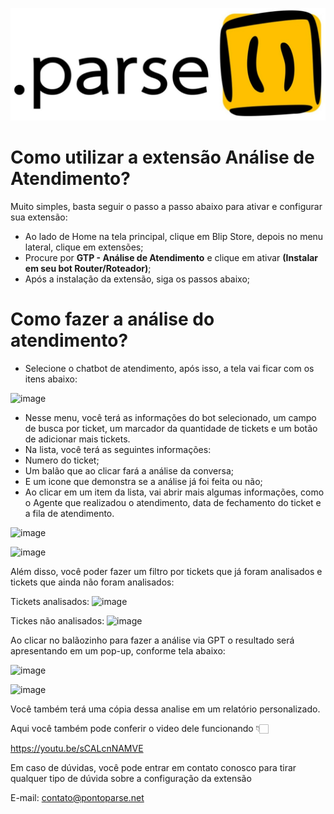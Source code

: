 ![N|Solid](https://raw.githubusercontent.com/Wilkor/img-clonebots/main/logoParseHorizontal.jpeg)


# Como utilizar a extensão Análise de Atendimento?

Muito simples, basta seguir o passo a passo abaixo para ativar e configurar sua extensão:

 - Ao lado de Home na tela principal, clique em Blip Store, depois no menu lateral, clique em extensões;
 - Procure por **GTP - Análise de Atendimento** e clique em ativar **(Instalar em seu bot Router/Roteador)**;
 - Após a instalação da extensão, siga os passos abaixo;
 
 # Como fazer a análise do atendimento?
 
  - Selecione o chatbot de atendimento, após isso, a tela vai ficar com os itens abaixo:
  
   ![image](https://user-images.githubusercontent.com/34819624/229402178-857ac26c-391e-49c7-a2f8-4320986549df.png)


  - Nesse menu, você terá as informações do bot selecionado, um campo de busca por ticket, um marcador da quantidade de tickets  e um botão de adicionar mais tickets.
  - Na lista, você terá as seguintes informações:
  - Numero do ticket;
  - Um balão que ao clicar fará a análise da conversa;
  - E um icone que demonstra se a análise já foi feita ou não;
  - Ao clicar em um item da lista, vai abrir mais algumas informações, como o Agente que realizadou o atendimento, data de fechamento do ticket e a fila de atendimento.

![image](https://user-images.githubusercontent.com/34819624/229794819-8b0c55f5-c019-488a-9f93-c384c367f408.png)

![image](https://user-images.githubusercontent.com/34819624/229795000-85e1734c-9bf8-4322-8c3f-96f8c0a79d8a.png)

Além disso, você poder fazer um filtro por tickets que já foram analisados e tickets que ainda não foram analisados:

 Tickets analisados:
 ![image](https://user-images.githubusercontent.com/34819624/229796572-1b2925cf-24f3-44bf-bd6f-dea4d81c8204.png)

Tickes não analisados:
![image](https://user-images.githubusercontent.com/34819624/229796670-63b37635-6d70-4004-a562-a01b70c8855c.png)


  Ao clicar no balãozinho para fazer a análise via GPT o resultado será apresentando em um pop-up, conforme tela abaixo:
  
![image](https://user-images.githubusercontent.com/34819624/229795960-4a39000a-7c10-4caf-9667-cb90ce2e06eb.png)

![image](https://user-images.githubusercontent.com/34819624/229795331-935f641a-f2b6-437d-bc26-e4ee2e8f68a8.png)

Você também terá uma cópia dessa analise em um relatório personalizado.

 Aqui você também pode conferir o video dele funcionando 👇🏻

 https://youtu.be/sCALcnNAMVE

 Em caso de dúvidas, você pode entrar em contato conosco para tirar qualquer tipo de dúvida sobre a configuração da extensão
 
 E-mail: contato@pontoparse.net
